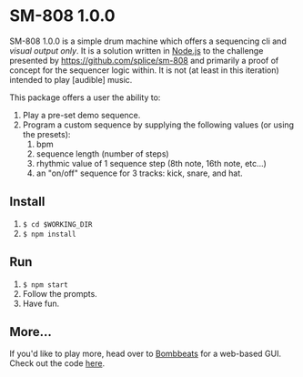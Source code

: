 # SM-808 1.0.0

SM-808 1.0.0 is a simple drum machine which offers a sequencing cli and *visual output only*. It is a solution written in [Node.js](http://nodejs.org) to the challenge presented by https://github.com/splice/sm-808 and primarily a proof of concept for the sequencer logic within. It is not (at least in this iteration) intended to play [audible] music.

This package offers a user the ability to:
1. Play a pre-set demo sequence.
2. Program a custom sequence by supplying the following values (or using the presets):
    1. bpm
    2. sequence length (number of steps)
    3. rhythmic value of 1 sequence step (8th note, 16th note, etc...) 
    4. an "on/off" sequence for 3 tracks: kick, snare, and hat.


## Install
1. `$ cd $WORKING_DIR`
2. `$ npm install`

## Run
1. `$ npm start`
2. Follow the prompts.
3. Have fun.

## More...
If you'd like to play more, head over to [Bombbeats](https://corescan.github.io/bombbeats/) for a web-based GUI.
Check out the code [here](https://github.com/corescan/bombbeats).
